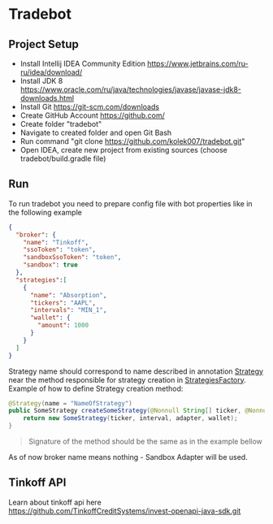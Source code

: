 # Tradebot

## Project Setup
- Install Intellij IDEA Community Edition https://www.jetbrains.com/ru-ru/idea/download/
- Install JDK 8 https://www.oracle.com/ru/java/technologies/javase/javase-jdk8-downloads.html
- Install Git https://git-scm.com/downloads
- Create GitHub Account https://github.com/
- Create folder "tradebot"
- Navigate to created folder and open Git Bash
- Run command "git clone https://github.com/kolek007/tradebot.git"
- Open IDEA, create new project from existing sources (choose tradebot/build.gradle file)

## Run
To run tradebot you need to prepare config file with bot properties like in the following example
```json
{
  "broker": {
    "name": "Tinkoff",
    "ssoToken": "token",
    "sandboxSsoToken": "token",
    "sandbox": true
  },
  "strategies":[
    {
      "name": "Absorption",
      "tickers": "AAPL",
      "intervals": "MIN_1",
      "wallet": {
        "amount": 1000
      }
    }
  ]
}
```
Strategy name should correspond to name described in annotation [Strategy](https://github.com/kolek007/tradebot/blob/main/src/main/java/org/nl/bot/api/annotations/Strategy.java) near the method responsible for strategy creation in [StrategiesFactory](https://github.com/kolek007/tradebot/blob/main/src/main/java/org/nl/bot/api/strategies/StrategiesFactory.java).
Example of how to define Strategy creation method:
```java
@Strategy(name = "NameOfStrategy")
public SomeStrategy createSomeStrategy(@Nonnull String[] ticker, @Nonnull Interval[] interval, @Nonnull Wallet wallet, @Nonnull BrokerAdapter adapter) {
    return new SomeStrategy(ticker, interval, adapter, wallet);
}
```
> Signature of the method should be the same as in the example bellow 

As of now broker name means nothing - Sandbox Adapter will be used.

## Tinkoff API   
Learn about tinkoff api here https://github.com/TinkoffCreditSystems/invest-openapi-java-sdk.git